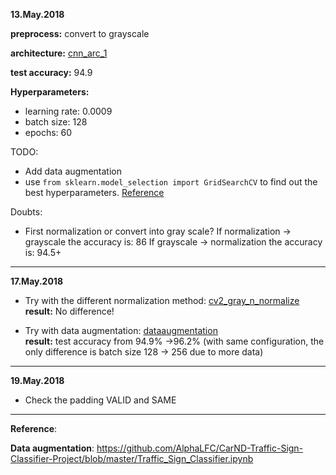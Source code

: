 **13.May.2018**

**preprocess:** convert to grayscale

**architecture:** [cnn_arc_1](https://github.com/Tsuihao/CarND-Traffic-Sign-Classifier-Project/blob/master/src/cnnarchitect.py)

**test accuracy:** 94.9

**Hyperparameters:**

- learning rate: 0.0009
- batch size: 128
- epochs: 60

TODO:
* Add data augmentation
* use ```from sklearn.model_selection import GridSearchCV``` to find out the best hyperparameters. [Reference](http://scikit-learn.org/stable/modules/generated/sklearn.model_selection.GridSearchCV.html)

Doubts:
* First normalization or convert into gray scale? 
        If normalization -> grayscale the accuracy is: 86
        If grayscale -> normalization the accuracy is: 94.5+
---
**17.May.2018**

* Try with the different normalization method: [cv2_gray_n_normalize](https://github.com/Tsuihao/CarND-Traffic-Sign-Classifier-Project/blob/master/src/preprocess.py)<br>
 **result:** No difference!

* Try with data augmentation: [dataaugmentation](https://github.com/Tsuihao/CarND-Traffic-Sign-Classifier-Project/blob/master/src/dataaugmentation.py)<br>
**result:** test accuracy from 94.9% ->96.2% (with same configuration, the only difference is batch size 128 -> 256 due to more data)
        
        
---
**19.May.2018**

* Check the  padding VALID and SAME

---
**Reference**:

**Data augmentation**: https://github.com/AlphaLFC/CarND-Traffic-Sign-Classifier-Project/blob/master/Traffic_Sign_Classifier.ipynb

